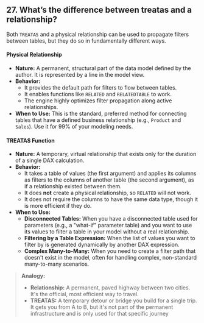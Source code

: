 ## 27. What’s the difference between **treatas** and a relationship?

Both `TREATAS` and a physical relationship can be used to propagate filters between tables, but they do so in fundamentally different ways.

#### Physical Relationship
*   **Nature:** A permanent, structural part of the data model defined by the author. It is represented by a line in the model view.
*   **Behavior:**
    *   It provides the default path for filters to flow between tables.
    *   It enables functions like `RELATED` and `RELATEDTABLE` to work.
    *   The engine highly optimizes filter propagation along active relationships.
*   **When to Use:** This is the standard, preferred method for connecting tables that have a defined business relationship (e.g., `Product` and `Sales`). Use it for 99% of your modeling needs.

#### TREATAS Function
*   **Nature:** A temporary, virtual relationship that exists only for the duration of a single DAX calculation.
*   **Behavior:**
    *   It takes a table of values (the first argument) and applies its columns as filters to the columns of another table (the second argument), as if a relationship existed between them.
    *   It does **not** create a physical relationship, so `RELATED` will not work.
    *   It does not require the columns to have the same data type, though it is more efficient if they do.
*   **When to Use:**
    *   **Disconnected Tables:** When you have a disconnected table used for parameters (e.g., a "what-if" parameter table) and you want to use its values to filter a table in your model without a real relationship.
    *   **Filtering by a Table Expression:** When the list of values you want to filter by is generated dynamically by another DAX expression.
    *   **Complex Many-to-Many:** When you need to create a filter path that doesn't exist in the model, often for handling complex, non-standard many-to-many scenarios.

> **Analogy:**
> * **Relationship:** A permanent, paved highway between two cities. It's the official, most efficient way to travel.
> * **TREATAS:** A temporary detour or bridge you build for a single trip. It gets you from A to B, but it's not part of the permanent infrastructure and is only used for that specific journey
